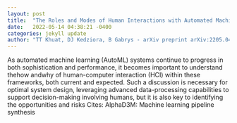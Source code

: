 ```yaml
---
layout: post
title:  "The Roles and Modes of Human Interactions with Automated Machine Learning Systems"
date:   2022-05-14 04:38:21 -0400
categories: jekyll update
author: "TT Khuat, DJ Kedziora, B Gabrys - arXiv preprint arXiv:2205.04139, 2022"
---
```

As automated machine learning (AutoML) systems continue to progress in both sophistication and performance, it becomes important to understand thehow andwhy of human-computer interaction (HCI) within these frameworks, both current and expected. Such a discussion is necessary for optimal system design, leveraging advanced data-processing capabilities to support decision-making involving humans, but it is also key to identifying the opportunities and risks Cites: AlphaD3M: Machine learning pipeline synthesis